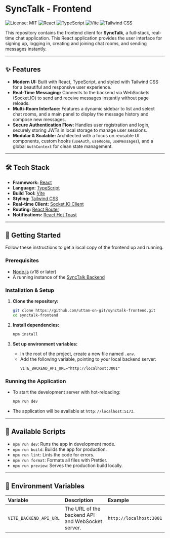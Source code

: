 # SyncTalk - Frontend

![License: MIT](https://img.shields.io/badge/License-MIT-blue.svg)
![React](https://img.shields.io/badge/React-61DAFB?logo=react&logoColor=black)
![TypeScript](https://img.shields.io/badge/TypeScript-3178C6?logo=typescript&logoColor=white)
![Vite](https://img.shields.io/badge/Vite-646CFF?logo=vite&logoColor=white)
![Tailwind CSS](https://img.shields.io/badge/Tailwind_CSS-06B6D4?logo=tailwindcss&logoColor=white)

This repository contains the frontend client for **SyncTalk**, a full-stack, real-time chat application. This React application provides the user interface for signing up, logging in, creating and joining chat rooms, and sending messages instantly.

---

## ✨ Features

- **Modern UI:** Built with React, TypeScript, and styled with Tailwind CSS for a beautiful and responsive user experience.
- **Real-Time Messaging:** Connects to the backend via WebSockets (Socket.IO) to send and receive messages instantly without page reloads.
- **Multi-Room Interface:** Features a dynamic sidebar to list and select chat rooms, and a main panel to display the message history and compose new messages.
- **Secure Authentication Flow:** Handles user registration and login, securely storing JWTs in local storage to manage user sessions.
- **Modular & Scalable:** Architected with a focus on reusable UI components, custom hooks (`useAuth`, `useRooms`, `useMessages`), and a global `AuthContext` for clean state management.

---

## 🛠️ Tech Stack

- **Framework:** [React](https://reactjs.org/)
- **Language:** [TypeScript](https://www.typescriptlang.org/)
- **Build Tool:** [Vite](https://vitejs.dev/)
- **Styling:** [Tailwind CSS](https://tailwindcss.com/)
- **Real-time Client:** [Socket.IO Client](https://socket.io/docs/v4/client-api/)
- **Routing:** [React Router](https://reactrouter.com/)
- **Notifications:** [React Hot Toast](https://react-hot-toast.com/)

---

## 🚀 Getting Started

Follow these instructions to get a local copy of the frontend up and running.

### Prerequisites

- [Node.js](https://nodejs.org/) (v18 or later)
- A running instance of the [SyncTalk Backend](https://github.com/uttam-on-git/synctalk-backend)

### Installation & Setup

1.  **Clone the repository:**

    ```bash
    git clone https://github.com/uttam-on-git/synctalk-frontend.git
    cd synctalk-frontend
    ```

2.  **Install dependencies:**

    ```bash
    npm install
    ```

3.  **Set up environment variables:**
    - In the root of the project, create a new file named `.env`.
    - Add the following variable, pointing to your local backend server:
      ```env
      VITE_BACKEND_API_URL="http://localhost:3001"
      ```

### Running the Application

- To start the development server with hot-reloading:
  ```bash
  npm run dev
  ```
- The application will be available at `http://localhost:5173`.

---

## 📜 Available Scripts

- `npm run dev`: Runs the app in development mode.
- `npm run build`: Builds the app for production.
- `npm run lint`: Lints the code for errors.
- `npm run format`: Formats all files with Prettier.
- `npm run preview`: Serves the production build locally.

---

## 🔑 Environment Variables

| Variable               | Description                                      | Example                 |
| :--------------------- | :----------------------------------------------- | :---------------------- |
| `VITE_BACKEND_API_URL` | The URL of the backend API and WebSocket server. | `http://localhost:3001` |
